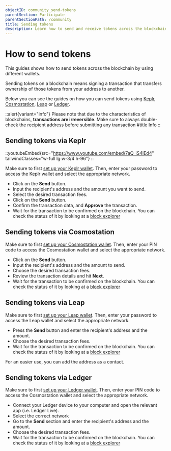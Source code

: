 ```yaml
---
objectID: community_send-tokens
parentSection: Participate
parentSectionPath: /community
title: Sending tokens
description: Learn how to send and receive tokens across the blockchain.
---
```


# How to send tokens

This guides shows how to send tokens across the blockchain by using different wallets.


Sending tokens on a blockchain means signing a transaction that transfers ownership of those tokens from your address to another.

Below you can see the guides on how you can send tokens using [Keplr](/community/wallet-setup/keplr-setup), [Cosmostation](/community/wallet-setup/cosmostation-setup), [Leap](/community/wallet-setup/leap-setup) or [Ledger](/community/wallet-setup/ledger-setup).

::alert{variant="info"}
Please note that due to the characteristics of blockchains, **transactions are irreversible**. Make sure to always double-check the recipient address before submitting any transaction
#title
Info
::


## Sending tokens via Keplr

::youtubeEmbed{src="https://www.youtube.com/embed/7aQ_iS4IEd4" tailwindClasses="w-full lg:w-3/4 h-96"}
::

Make sure to first [set up your Keplr wallet](/community/wallet-setup/keplr-setup).
Then, enter your password to access the Keplr wallet and select the appropriate network.

- Click on the **Send** button.
- Input the recipient's address and the amount you want to send.
- Select the desired transaction fees.
- Click on the **Send** button.
- Confirm the transaction data, and **Approve** the transaction.
- Wait for the transaction to be confirmed on the blockchain. You can check the status of it by looking at a [block explorer](/resources/blockexplorers)


## Sending tokens via Cosmostation

Make sure to first [set up your Cosmostation wallet](/community/wallet-setup/cosmostation-setup).
Then, enter your PIN code to access the Cosmostation wallet and select the appropriate network.

- Click on the **Send** button.
- Input the recipient's address and the amount to send.
- Choose the desired transaction fees.
- Review the transaction details and hit **Next**.
- Wait for the transaction to be confirmed on the blockchain. You can check the status of it by looking at a [block explorer](/resources/blockexplorers)

## Sending tokens via Leap 

Make sure to first [set up your Leap wallet](/community/wallet-setup/leap-setup).
Then, enter your password to access the Leap wallet and select the appropriate network.

- Press the **Send** button and enter the recipient's address and the amount.
- Choose the desired transaction fees.
- Wait for the transaction to be confirmed on the blockchain. You can check the status of it by looking at a [block explorer](/resources/blockexplorers)

For an easier use, you can add the address as a contact.

## Sending tokens via Ledger 

Make sure to first [set up your Ledger wallet](/community/wallet-setup/ledger-setup).
Then, enter your PIN code to access the Cosmostation wallet and select the appropriate network.

- Connect your Ledger device to your computer and open the relevant app (i.e. Ledger Live).
- Select the correct network
- Go to the **Send** section and enter the recipient's address and the amount.
- Choose the desired transaction fees.
- Wait for the transaction to be confirmed on the blockchain. You can check the status of it by looking at a [block explorer](/resources/blockexplorers)
